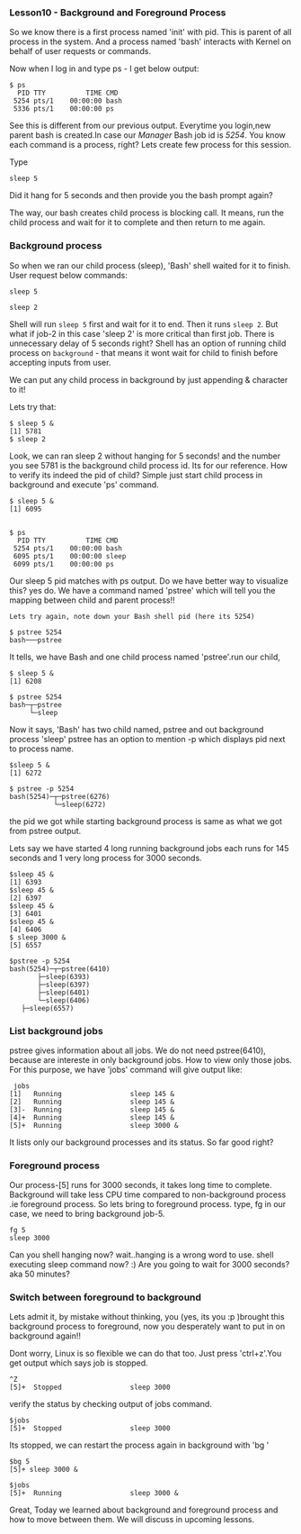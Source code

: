 ### Lesson10 - Background and Foreground Process 

So we know there is a first process named 'init' with pid. This is parent 
of all process in the system. And a process named 'bash' interacts with
Kernel on behalf of user requests or commands.



Now when I log in and type ps - I get below output:

	$ ps
	  PID TTY          TIME CMD
	 5254 pts/1    00:00:00 bash
	 5336 pts/1    00:00:00 ps

See this is different from our previous output. Everytime you login,new
parent bash is created.In case our *Manager* Bash job id is *5254*.
You know each command is a process, right? Lets create few process
for this session.


Type 

	sleep 5

Did it hang for 5 seconds and then provide you the bash prompt again?

The way, our bash creates child process is blocking call. It means,
run the child process and wait for it to complete and then return
to me again.

### Background process
So when we ran our child process (sleep), 'Bash' shell waited for
it to finish.  User request below commands:


	sleep 5

	sleep 2

Shell will run `sleep 5` first and wait for it to end. Then it
runs `sleep 2`. But what if job-2 in this case 'sleep 2' is 
more critical than first job. There is unnecessary delay of
5 seconds right? Shell has an option of running child process
on `background`  - that means it wont wait for child to finish
before accepting inputs from user.

We can put any child process in background by just appending
& character to it!

Lets try that:

	$ sleep 5 &
	[1] 5781
	$ sleep 2


Look, we can ran sleep 2 without hanging for 5 seconds! and the
number you see 5781 is the background child process id.
Its for our reference. How to verify its indeed the pid of child?
Simple just start child process in background and execute 'ps' command.

	$ sleep 5 &
	[1] 6095


	$ ps
	  PID TTY          TIME CMD
	 5254 pts/1    00:00:00 bash
	 6095 pts/1    00:00:00 sleep
	 6099 pts/1    00:00:00 ps

Our sleep 5 pid matches with ps output. Do we have better way to visualize
this? yes do. We have a command named 'pstree' which will tell you the
mapping between child and parent process!!

	Lets try again, note down your Bash shell pid (here its 5254)

	$ pstree 5254
	bash───pstree
	
It tells, we have Bash and one child process named 'pstree'.run our child,

	$ sleep 5 &
	[1] 6208

	$ pstree 5254
	bash─┬─pstree
	     └─sleep

Now it says, 'Bash' has two child named, pstree and out background process 'sleep'
pstree has an option to mention -p which displays pid next to process name. 

	$sleep 5 &
	[1] 6272

	$ pstree -p 5254
	bash(5254)─┬─pstree(6276)
        	   └─sleep(6272)

the pid we got while starting background process is same as what we got
from pstree output.

Lets say we have started 4 long running background jobs each runs for 145 seconds and
1 very long process for 3000 seconds.

	$sleep 45 &
	[1] 6393
	$sleep 45 &
	[2] 6397
	$sleep 45 &
	[3] 6401
	$sleep 45 &
	[4] 6406
	$ sleep 3000 &
	[5] 6557

	$pstree -p 5254
	bash(5254)─┬─pstree(6410)
           ├─sleep(6393)
           ├─sleep(6397)
           ├─sleep(6401)
           └─sleep(6406)
	   ├─sleep(6557)
   	
### List background jobs
pstree gives information about all jobs. We do not need pstree(6410), because are
intereste in only background jobs. How to view only those jobs. 
For this purpose, we have 'jobs' command will give output like:



	 jobs
	[1]   Running                 sleep 145 &
	[2]   Running                 sleep 145 &
	[3]-  Running                 sleep 145 &
	[4]+  Running                 sleep 145 &
	[5]+  Running                 sleep 3000 &

It lists only our background processes and its status. So far good right?

### Foreground process
Our process-[5] runs for 3000 seconds, it takes long time to complete. 
Background will take less CPU time compared to non-background process
.ie foreground process. So lets bring to foreground process.
type, fg <jobid> in our case, we need to bring background job-5.

	fg 5
	sleep 3000

Can you shell hanging now? wait..hanging is a wrong word to use. shell executing
sleep command now? :) Are you going to wait for 3000 seconds? aka 50 minutes?


### Switch between foreground to background

Lets admit it, by mistake without thinking, you (yes, its you :p )brought this 
background process to foreground, now you desperately want to put in on background again!!

Dont worry, Linux is so flexible we can do that too. Just press 'ctrl+z'.You get
output which says job is stopped. 

	^Z
	[5]+  Stopped                 sleep 3000

verify the status by checking output of jobs command.

	$jobs
	[5]+  Stopped                 sleep 3000

Its stopped, we can restart the process again in background  with 'bg <jobid>'

	$bg 5
	[5]+ sleep 3000 &

	$jobs
	[5]+  Running                 sleep 3000 &

Great, Today we learned about background and foreground process and how to move
between them. We will discuss in upcoming lessons.
